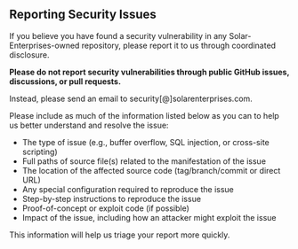 ## Reporting Security Issues

If you believe you have found a security vulnerability in any Solar-Enterprises-owned repository, please report it to us through coordinated disclosure.

**Please do not report security vulnerabilities through public GitHub issues, discussions, or pull requests.**

Instead, please send an email to security[@]solarenterprises.com.

Please include as much of the information listed below as you can to help us better understand and resolve the issue:

  * The type of issue (e.g., buffer overflow, SQL injection, or cross-site scripting)
  * Full paths of source file(s) related to the manifestation of the issue
  * The location of the affected source code (tag/branch/commit or direct URL)
  * Any special configuration required to reproduce the issue
  * Step-by-step instructions to reproduce the issue
  * Proof-of-concept or exploit code (if possible)
  * Impact of the issue, including how an attacker might exploit the issue

This information will help us triage your report more quickly.

